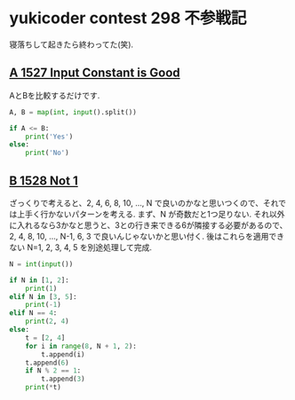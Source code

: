 # yukicoder contest 298 不参戦記

寝落ちして起きたら終わってた(笑).

## [A 1527 Input Constant is Good](https://yukicoder.me/problems/no/1527)

AとBを比較するだけです.

```python
A, B = map(int, input().split())

if A <= B:
    print('Yes')
else:
    print('No')
```

## [B 1528 Not 1](https://yukicoder.me/problems/no/1528)

ざっくりで考えると、2, 4, 6, 8, 10, ..., N で良いのかなと思いつくので、それでは上手く行かないパターンを考える. まず、N が奇数だと1つ足りない. それ以外に入れるなら3かなと思うと、3との行き来できる6が隣接する必要があるので、2, 4, 8, 10, ..., N-1, 6, 3 で良いんじゃないかと思い付く. 後はこれらを適用できない N=1, 2, 3, 4, 5 を別途処理して完成.

```python
N = int(input())

if N in [1, 2]:
    print(1)
elif N in [3, 5]:
    print(-1)
elif N == 4:
    print(2, 4)
else:
    t = [2, 4]
    for i in range(8, N + 1, 2):
        t.append(i)
    t.append(6)
    if N % 2 == 1:
        t.append(3)
    print(*t)
```
